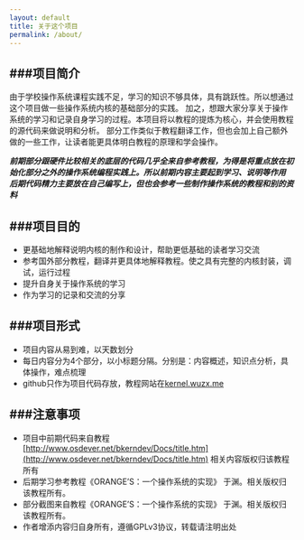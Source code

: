 ```yaml
---
layout: default
title: 关于这个项目
permalink: /about/
---
```





###项目简介
---

由于学校操作系统课程实践不足，学习的知识不够具体，具有跳跃性。所以想通过这个项目做一些操作系统内核的基础部分的实践。
加之，想跟大家分享关于操作系统的学习和记录自身学习的过程。本项目将以教程的提炼为核心，并会使用教程的源代码来做说明和分析。
部分工作类似于教程翻译工作，但也会加上自己额外做的一些工作，让读者能更具体明白教程的原理和学会操作。  

***前期部分跟硬件比较相关的底层的代码几乎全来自参考教程，为得是将重点放在初始化部分之外的操作系统编程实践上。所以前期内容主要起到学习、说明等作用***  
***后期代码精力主要放在自己编写上，但也会参考一些制作操作系统的教程和别的资料***

###项目目的
---

- 更基础地解释说明内核的制作和设计，帮助更低基础的读者学习交流
- 参考国外部分教程，翻译并更具体地解释教程。使之具有完整的内核封装，调试，运行过程
- 提升自身关于操作系统的学习
- 作为学习的记录和交流的分享


###项目形式
---

- 项目内容从易到难，以天数划分
- 每日内容分为4个部分，以小标题分隔。分别是：内容概述，知识点分析，具体操作，难点梳理
- github只作为项目代码存放，教程网站在[kernel.wuzx.me](http://kernel.wuzx.me)

###注意事项
---

- 项目中前期代码来自教程[http://www.osdever.net/bkerndev/Docs/title.htm](http://www.osdever.net/bkerndev/Docs/title.htm) 
相关内容版权归该教程所有
- 后期学习参考教程《ORANGE’S：一个操作系统的实现》 于渊。相关版权归该教程所有。
- 部分截图来自教程《ORANGE’S：一个操作系统的实现》 于渊。相关版权归该教程所有。
- 作者增添内容归自身所有，遵循GPLv3协议，转载请注明出处

